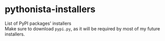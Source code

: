 pythonista-installers
=====================

List of PyPI packages' installers<br>
Make sure to download `pypi.py`, as it will be required by most of my future installers.
